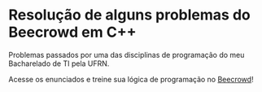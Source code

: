 # Resolução de alguns problemas do Beecrowd em C++
Problemas passados por uma das disciplinas de programação do meu Bacharelado de TI pela UFRN.

Acesse os enunciados e treine sua lógica de programação no [Beecrowd](https://beecrowd.com.br)!